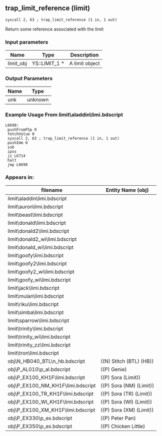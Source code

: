 ## trap_limit_reference (limit)

`syscall 2, 63 ; trap_limit_reference (1 in, 1 out)`

Return some reference associated with the limit

### Input parameters
| Name | Type | Description
|------|------|------------
| limit_obj   | YS::LIMIT_1 *   | A limit object


### Output Parameters
| Name | Type
|------|-----
| unk   | unknown   
### Example Usage From limit\aladdin\limi.bdscript
```plaintext
L6698:
 pushFromFSp 0
 fetchValue 0
 syscall 2, 63 ; trap_limit_reference (1 in, 1 out)
 pushImm 0
 sub 
 ipos 
 jz L6714
 halt 
 jmp L6698
```


### Appears in:
| filename | Entity Name (obj)
|----------|-------------
| limit\aladdin\limi.bdscript       |           
| limit\auron\limi.bdscript       |           
| limit\beast\limi.bdscript       |           
| limit\donald\limi.bdscript       |           
| limit\donald2\limi.bdscript       |           
| limit\donald2_wi\limi.bdscript       |           
| limit\donald_wi\limi.bdscript       |           
| limit\goofy\limi.bdscript       |           
| limit\goofy2\limi.bdscript       |           
| limit\goofy2_wi\limi.bdscript       |           
| limit\goofy_wi\limi.bdscript       |           
| limit\jack\limi.bdscript       |           
| limit\mulan\limi.bdscript       |           
| limit\riku\limi.bdscript       |           
| limit\simba\limi.bdscript       |           
| limit\sparrow\limi.bdscript       |           
| limit\trinity\limi.bdscript       |           
| limit\trinity_wi\limi.bdscript       |           
| limit\trinity_zz\limi.bdscript       |           
| limit\tron\limi.bdscript       |           
| obj\N_HB040_BTL\n_hb.bdscript       | ((N) Stitch (BTL) (HB))          
| obj\P_AL010\p_al.bdscript       | ((P) Genie)          
| obj\P_EX100_KH1F\limi.bdscript       | ((P) Sora (Limit))          
| obj\P_EX100_NM_KH1F\limi.bdscript       | ((P) Sora (NM) (Limit))          
| obj\P_EX100_TR_KH1F\limi.bdscript       | ((P) Sora (TR) (Limit))          
| obj\P_EX100_WI_KH1F\limi.bdscript       | ((P) Sora (WI) (Limit))          
| obj\P_EX100_XM_KH1F\limi.bdscript       | ((P) Sora (XM) (Limit))          
| obj\P_EX330\p_ex.bdscript       | ((P) Peter Pan)          
| obj\P_EX350\p_ex.bdscript       | ((P) Chicken Little)          



